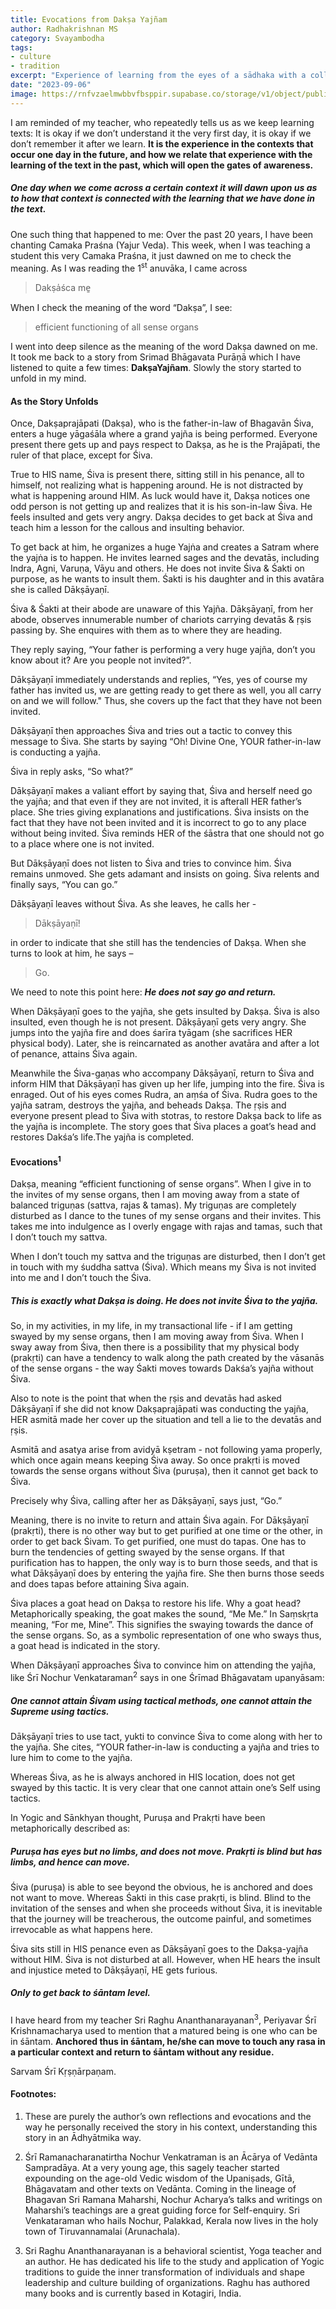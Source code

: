 ```yaml
---
title: Evocations from Dakṣa Yajñam
author: Radhakrishnan MS
category: Svayambodha
tags: 
- culture 
- tradition
excerpt: "Experience of learning from the eyes of a sādhaka with a collection of reflections on Dakṣa Yajña."
date: "2023-09-06"
image: https://rnfvzaelmwbbvfbsppir.supabase.co/storage/v1/object/public/brhatwebsite/05dhiti/dakshayajnam.webp
---
```


I am reminded of my teacher, who repeatedly tells us as we keep learning texts: It is okay if we don’t understand it the very first day, it is okay if we don’t remember it after we learn. **It is the experience in the contexts that occur one day in the future, and how we relate that experience with the learning of the text in the past, which will open the gates of awareness.**

##### One day when we come across a certain context it will dawn upon us as to how that context is connected with the learning that we have done in the text. 

One such thing that happened to me: Over the past 20 years, I have been chanting Camaka Praśna (Yajur Veda). This week, when I was teaching a student this very Camaka Praśna, it just dawned on me to check the meaning. As I was reading the 1<sup class="nonce">st</sup> anuvāka, I came across 

>Dakṣa̍śca me̱ 

When I check the meaning of the word “Dakṣa”, I see:

>efficient functioning of all sense organs

I went into deep silence as the meaning of the word Dakṣa dawned on me. It took me back to a story from Srimad Bhāgavata Purāṇā which I have listened to quite a few times: **DakṣaYajñam**. Slowly the story started to unfold in my mind. 

#### As the Story Unfolds 

Once, Dakṣaprajāpati (Dakṣa), who is the father-in-law of Bhagavān Śiva, enters a huge yāgaśāla where a grand yajña is being performed. Everyone present there gets up and pays respect to Dakṣa, as he is the Prajāpati, the ruler of that place, except for Śiva.

True to HIS name, Śiva is present there, sitting still in his penance, all to himself, not realizing what is happening around. He is not distracted by what is happening around HIM. As luck would have it, Dakṣa notices one odd person is not getting up and realizes that it is his son-in-law Śiva. He feels insulted and gets very angry. Dakṣa decides to get back at Śiva and teach him a lesson for the callous and insulting behavior.

To get back at him, he organizes a huge Yajṅa and creates a Satram where the yajṅa is to happen. He invites learned sages and the devatās, including Indra, Agni, Varuṇa, Vāyu and others. He does not invite Śiva & Śakti on purpose, as he wants to insult them. Śakti is his daughter and in this avatāra she is called Dākṣāyaṇī. 

Śiva & Śakti at their abode are unaware of this Yajña. Dākṣāyaṇī, from her abode, observes innumerable number of chariots carrying devatās & ṛṣis passing by. She enquires with them as to where they are heading.

They reply saying, “Your father is performing a very huge yajña, don’t you know about it? Are you people not invited?”. 

Dākṣāyaṇī immediately understands and replies, “Yes, yes of course my father has invited us, we are getting ready to get there as well, you all carry on and we will follow." Thus, she covers up the fact that they have not been invited. 

Dākṣāyaṇī then approaches Śiva and tries out a tactic to convey this message to Śiva. She starts by saying “Oh! Divine One, YOUR father-in-law is conducting a yajña. 

Śiva in reply asks, “So what?” 

Dākṣāyaṇī makes a valiant effort by saying that, Śiva and herself need go the yajña; and that even if they are not invited, it is afterall HER father’s place. She tries giving explanations and justifications. Śiva insists on the fact that they have not been invited and it is incorrect to go to any place without being invited. Śiva reminds HER of the śāstra that one should not go to a place where one is not invited. 

But Dākṣāyaṇī does not listen to Śiva and tries to convince him. Śiva remains unmoved. She gets adamant and insists on going. Śiva relents and finally says, “You can go.” 

Dākṣāyaṇī leaves without Śiva. As she leaves, he calls her - 

>Dākṣāyaṇī! 

in order to indicate that she still has the tendencies of Dakṣa. When she turns to look at him, he says – 

>Go. 

We need to note this point here: **_He does not say go and return._** 

When Dākṣāyaṇī goes to the yajña, she gets insulted by Dakṣa. Śiva is also insulted, even though he is not present. Dākṣāyaṇī gets very angry. She jumps into the yajña fire and does śarīra tyāgam (she sacrifices HER physical body). Later, she is reincarnated as another avatāra and after a lot of penance, attains Śiva again. 

Meanwhile the Śiva-gaṇas who accompany Dākṣāyaṇī, return to Śiva and inform HIM that Dākṣāyaṇī has given up her life, jumping into the fire. Śiva is enraged. Out of his eyes comes Rudra, an aṃśa of Śiva. Rudra goes to the yajña satram, destroys the yajña, and beheads Dakṣa. The ṛṣis and everyone present plead to Śiva with stotras, to restore Dakṣa back to life as the yajña is incomplete. The story goes that Śiva places a goat’s head and restores Dakśa’s life.The yajña is completed. 

#### Evocations<sup>1</sup> 

Dakṣa, meaning “efficient functioning of sense organs”. When I give in to the invites of my sense organs, then I am moving away from a state of balanced triguṇas (sattva, rajas & tamas). My triguṇas are completely disturbed as I dance to the tunes of my sense organs and their invites. This takes me into indulgence as I overly engage with rajas and tamas, such that I don’t touch my sattva. 

When I don’t touch my sattva and the triguṇas are disturbed, then I don’t get in touch with my śuddha sattva (Śiva). Which means my Śiva is not invited into me and I don’t touch the Śiva. 

##### This is exactly what Dakṣa is doing. He does not invite Śiva to the yajña. 

So, in my activities, in my life, in my transactional life - if I am getting swayed by my sense organs, then I am moving away from Śiva. When I sway away from Śiva, then there is a  possibility that my physical body (prakṛti) can have a tendency to walk along the path created by the vāsanās of the sense organs - the way Śakti moves towards Dakśa’s yajña without Śiva. 

Also to note is the point that when the ṛṣis and devatās had asked Dākṣāyaṇī if she did not know Dakṣaprajāpati was conducting the yajña, HER asmitā made her cover up the situation and tell a lie to the devatās and ṛṣis. 

Asmitā and asatya arise from avidyā kṣetram - not following yama properly, which once again means keeping Śiva away. So once prakṛti is moved towards the sense organs without Śiva (puruṣa), then it cannot get back to Śiva. 

Precisely why Śiva, calling after her as Dākṣāyaṇī, says just, “Go.”

Meaning, there is no invite to return and attain Śiva again. For Dākṣāyaṇī (prakṛti), there is no other way but to get purified at one time or the other, in order to get back Śivam. To get purified, one must do tapas. One has to burn the tendencies of getting swayed by the sense organs. If that purification has to happen, the only way is to burn those seeds, and that is what Dākṣāyaṇī does by entering the yajña fire. She then burns those seeds and does tapas before attaining Śiva again. 

Śiva places a goat head on Dakṣa to restore his life. Why a goat head? Metaphorically speaking, the goat makes the sound, “Me Me.” In Saṃskṛta meaning, “For me, Mine”. This signifies the swaying towards the dance of the sense organs. So, as a symbolic representation of one who sways thus, a goat head is indicated in the story. 

When Dākṣāyaṇī approaches Śiva to convince him on attending the yajña, like Śrī Nochur Venkataraman<sup>2</sup> says in one Śrīmad Bhāgavatam upanyāsam: 

##### One cannot attain Śivam using tactical methods, one cannot attain the Supreme using tactics. 

Dākṣāyaṇī tries to use tact, yukti to convince Śiva to come along with her to the yajña. She cites, “YOUR father-in-law is conducting a yajña and tries to lure him to come to the yajña. 

Whereas Śiva, as he is always anchored in HIS location, does not get swayed by this tactic. It is very clear that one cannot attain one’s Self using tactics. 

In Yogic and Sānkhyan thought, Puruṣa and Prakṛti have been metaphorically described as:

##### Puruṣa has eyes but no limbs, and does not move. Prakṛti is blind but has limbs, and hence can move. 

Śiva (puruṣa) is able to see beyond the obvious, he is anchored and does not want to move. Whereas Śakti in this case prakṛti, is blind. Blind to the invitation of the senses and when she proceeds without Śiva, it is inevitable that the journey will be treacherous, the outcome painful, and sometimes irrevocable as what happens here. 

Śiva sits still in HIS penance even as Dākṣāyaṇī goes to the Dakṣa-yajña without HIM. Śiva is not disturbed at all. However, when HE hears the insult and injustice meted to Dākṣāyaṇī, HE gets furious.

##### Only to get back to śāntam level. 

I have heard from my teacher Sri Raghu Ananthanarayanan<sup>3</sup>, Periyavar Śrī Krishnamacharya used to mention that a matured being is one who can be in śāntam. **Anchored thus in śāntam, he/she can move to touch any rasa in a particular context and return to śāntam without any residue.**

Sarvam Śrī Kṛṣṇārpaṇam.

#### Footnotes:

1. These are purely the author’s own reflections and evocations and the way he personally received the story in his context, understanding this story in an Ādhyātmika way.

2. Śrī Ramanacharanatirtha Nochur Venkatraman is an Ācārya of Vedānta Sampradāya. At a very young age, this sagely teacher started expounding on the age-old Vedic wisdom of the Upaniṣads, Gītā, Bhāgavatam and other texts on Vedānta. Coming in the lineage of Bhagavan Sri Ramana Maharshi, Nochur Acharya’s talks and writings on Maharshi’s teachings are a great guiding force for Self-enquiry. Sri Venkataraman who hails Nochur, Palakkad, Kerala now lives in the holy town of Tiruvannamalai (Arunachala).

3. Sri Raghu Ananthanarayanan is a behavioral scientist, Yoga teacher and an author. He has dedicated his life to the study and application of Yogic traditions to guide the inner transformation of individuals and shape leadership and culture building of organizations. Raghu has authored many books and is currently based in Kotagiri, India.
